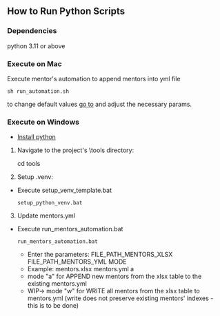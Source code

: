 ## How to Run Python Scripts

### Dependencies

python 3.11 or above

### Execute on Mac

Execute mentor's automation to append mentors into yml file
  
```shell
sh run_automation.sh 
```

to change default values [go to](run_automation.sh) and adjust the necessary params.

### Execute on Windows

* [Install python](https://www.python.org/downloads/windows)

1. Navigate to the project's \tools directory:

   cd tools

2. Setup .venv:

- Execute setup_venv_template.bat
  ```
  setup_python_venv.bat
  ```

3. Update mentors.yml

- Execute run_mentors_automation.bat

  ```
  run_mentors_automation.bat
  ```

  - Enter the parameters: FILE_PATH_MENTORS_XLSX FILE_PATH_MENTORS_YML MODE
  - Example: mentors.xlsx mentors.yml a
  - mode "a" for APPEND new mentors from the xlsx table to the existing mentors.yml
  - WIP-> mode "w" for WRITE all mentors from the xlsx table to mentors.yml (write does not preserve existing mentors' indexes - this is to be done)
